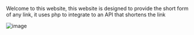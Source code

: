 Welcome to this website, this website is designed to provide the short form of any link, it uses php to integrate to an API that shortens the link

![image](https://github.com/mohitxroxx/link-shortner/assets/94298923/cb1cf727-b3d4-45ab-abf2-97c9b70bedb5)
